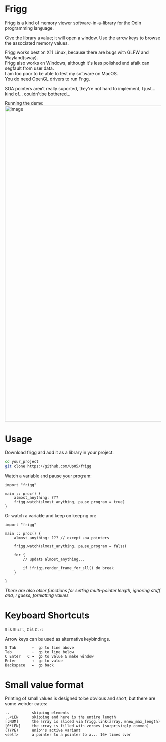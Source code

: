 # Frigg

Frigg is a kind of memory viewer software-in-a-library for the Odin programming language.

Give the library a value; it will open a window. 
Use the arrow keys to browse the associated memory values.

Frigg works best on X11 Linux, because there are bugs with GLFW and Wayland(sway).  
Frigg also works on Windows, although it's less polished and afaik can segfault from user data.  
I am too poor to be able to test my software on MacOS.   
You do need OpenGL drivers to run Frigg.   

SOA pointers aren't really suported, they're not hard to implement, I just... kind of... couldn't be bothered...

Running the demo:  
<img width="1920" height="1020" alt="image" src="https://github.com/user-attachments/assets/f9b5d0d8-9161-4c26-8985-93a202df820d" />

# Usage

Download frigg and add it as a library in your project:
```sh
cd your_project
git clone https://github.com/Up05/frigg
```

Watch a variable and pause your program:
```odin
import "frigg"

main :: proc() {
    almost_anything: ??? 
    frigg.watch(almost_anything, pause_program = true)
}
```

Or watch a variable and keep on keeping on:
```odin
import "frigg"

main :: proc() {
    almost_anything: ??? // except soa pointers

    frigg.watch(almost_anything, pause_program = false)

    for {
        // update almost_anything...

        if !frigg.render_frame_for_all() do break
    }

}
```

*There are also other functions for setting multi-pointer length, ignoring stuff and, I guess, formatting values*

# Keyboard Shortcuts

`S` is `Shift`, `C` is `Ctrl`

Arrow keys can be used as alternative keybindings.

```
S Tab       ↑  go to line above
Tab         ↓  go to line below
C Enter   C →  go to value & make window
Enter       →  go to value
Backspace   ←  go back          
```

# Small value format

Printing of small values is designed to be obvious and short, but
there are some weirder cases:
```
..          skipping elements
..<LEN      skipping and here is the entire length
[:NUM]      the array is sliced via frigg.link(array, &new_max_length)
[0*LEN]     the array is filled with zeroes (surprisingly common)
(TYPE)      union's active variant
<self>      a pointer to a pointer to a... 16+ times over
```

